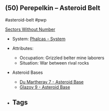 ## (50) Perepelkin &ndash; Asteroid Belt

#asteroid-belt #pwp 

[Sectors Without Number](https://sectorswithoutnumber.com/sector/bfDcBzTtgpeyLUfwzjio/asteroidBelt/tSJF3UB9senMOUa9rlpn)

- System: [Phalcas - System](../../../Gaming/StarsWithoutNumber/PiratesWithoutPlunder/Phalcas%20-%20System.md)

- Attributes:
   -   Occupation: Grizzled belter mine laborers
   -   Situation: War between rival rocks

- Asteroid Bases
	-  [Du Martheray 7 - Asteroid Base](../../../Gaming/StarsWithoutNumber/PiratesWithoutPlunder/Du%20Martheray%207%20-%20Asteroid%20Base.md)
	-  [Glazov 9 - Asteroid Base](../../../Gaming/StarsWithoutNumber/PiratesWithoutPlunder/Glazov%209%20-%20Asteroid%20Base.md)

- Tags
   - 

